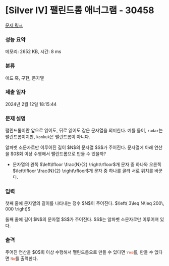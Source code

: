 # [Silver IV] 팰린드롬 애너그램 - 30458 

[문제 링크](https://www.acmicpc.net/problem/30458) 

### 성능 요약

메모리: 2652 KB, 시간: 8 ms

### 분류

애드 혹, 구현, 문자열

### 제출 일자

2024년 2월 12일 18:15:44

### 문제 설명

<p>팰린드롬이란 앞으로 읽어도, 뒤로 읽어도 같은 문자열을 의미한다. 예를 들어, <code>radar</code>는 팰린드롬이지만, <code>konkuk</code>은 팰린드롬이 아니다.</p>

<p>알파벳 소문자로만 이루어진 길이 $N$의 문자열 $S$가 주어진다. 문자열에 아래 연산을 $0$회 이상 수행해서 팰린드롬으로 만들 수 있을까?</p>

<ul>
	<li>문자열의 왼쪽 $\left\lfloor \frac{N}{2} \right\rfloor$개 문자 중 하나와 오른쪽 $\left\lfloor \frac{N}{2} \right\rfloor$개 문자 중 하나를 골라 서로 위치를 바꾼다.</li>
</ul>

### 입력 

 <p>첫째 줄에 문자열의 길이를 나타내는 정수 $N$이 주어진다. $\left( 3\leq N\leq 200\, 000 \right)$</p>

<p>둘째 줄에 길이 $N$의 문자열 $S$가 주어진다. $S$는 알파벳 소문자로만 이루어져 있다.</p>

### 출력 

 <p>주어진 연산을 $0$회 이상 수행해서 팰린드롬으로 만들 수 있다면 <span style="color:#e74c3c;"><code>Yes</code></span>를, 만들 수 없다면 <span style="color:#e74c3c;"><code>No</code></span>를 출력한다.</p>

